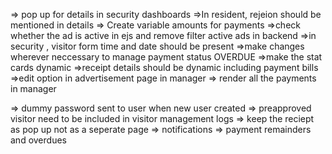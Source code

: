=> pop up for details in security dashboards
=>In resident, rejeion should be mentioned in details
=> Create variable amounts for payments
=>check whether the ad is active in ejs and remove filter active ads in backend
=>in security , visitor form time and date should be present
=>make changes wherever neccessary to manage payment status OVERDUE
=>make the stat cards dynamic
=>receipt details should be dynamic including payment bills
=>edit option in advertisement page in manager
=> render all the payments in manager 


=> dummy password sent to user when new user created
=> preapproved visitor need to be included in visitor management logs
=> keep the reciept as pop up not as a seperate page
=> notifications
=> payment remainders and overdues



